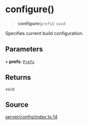 # configure()

> **configure**(`prefs`): `void`

Specifies current build configuration.

## Parameters

• **prefs**: [`Prefs`](../type-aliases/Prefs.md)

## Returns

`void`

## Source

[server/config/index.ts:14](https://github.com/Elringus/Imgit/blob/f5cda02/src/server/config/index.ts#L14)
